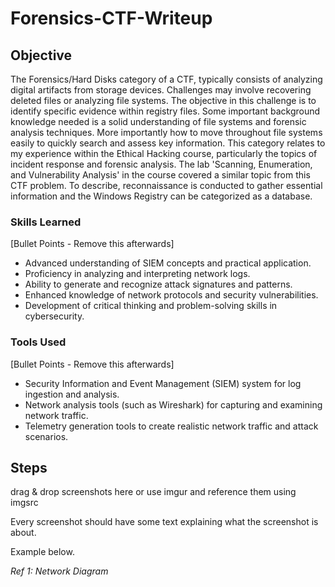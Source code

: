 # Forensics-CTF-Writeup

## Objective

The Forensics/Hard Disks category of a CTF, typically consists of analyzing digital artifacts from storage devices. Challenges may involve recovering deleted files or analyzing file systems. The objective in this challenge is to identify specific evidence within registry files. Some important background knowledge needed is a solid understanding of file systems and forensic analysis techniques. More importantly how to move throughout file systems easily to quickly search and assess key information. This category relates to my experience within the Ethical Hacking course, particularly the topics of incident response and forensic analysis. The lab 'Scanning, Enumeration, and Vulnerability Analysis' in the course covered a similar topic from this CTF problem. To describe, reconnaissance is conducted to gather essential information and the Windows Registry can be categorized as a database.

### Skills Learned
[Bullet Points - Remove this afterwards]

- Advanced understanding of SIEM concepts and practical application.
- Proficiency in analyzing and interpreting network logs.
- Ability to generate and recognize attack signatures and patterns.
- Enhanced knowledge of network protocols and security vulnerabilities.
- Development of critical thinking and problem-solving skills in cybersecurity.

### Tools Used
[Bullet Points - Remove this afterwards]

- Security Information and Event Management (SIEM) system for log ingestion and analysis.
- Network analysis tools (such as Wireshark) for capturing and examining network traffic.
- Telemetry generation tools to create realistic network traffic and attack scenarios.

## Steps
drag & drop screenshots here or use imgur and reference them using imgsrc

Every screenshot should have some text explaining what the screenshot is about.

Example below.

*Ref 1: Network Diagram*
